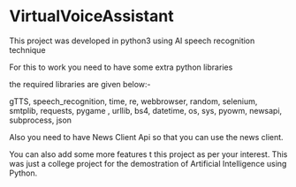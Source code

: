 # VirtualVoiceAssistant
This project was developed in python3 using AI speech recognition technique

For this to work you need to have some extra python libraries

the required libraries are given below:- 

gTTS,
speech_recognition,
time,
re,
webbrowser,
random,
selenium, 
smtplib,
requests,
pygame ,
urllib,
bs4,
datetime,
os,
sys,
pyowm,
newsapi,
subprocess,
json

Also you need to have News Client Api so that you can use the news client.

You can also add some more features t this project as per your interest. This was just a college project for the demostration of Artificial Intelligence using Python.


